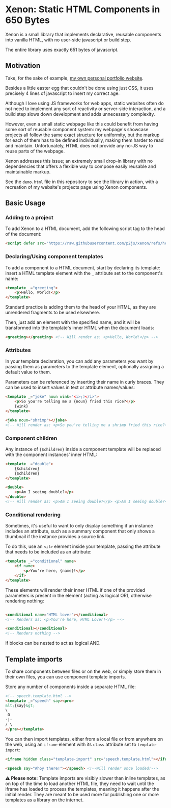 # Xenon: Static HTML Components in 650 Bytes

Xenon is a small library that implements declarative, reusable components into vanilla HTML, with no user-side javascript or build step.

The entire library uses exactly 651 bytes of javascript.

## Motivation

Take, for the sake of example, [my own personal portfolio website](https://alfiot.net).

Besides a little easter egg that couldn't be done using just CSS, it uses precisely 4 lines of javascript to insert my correct age.

Although I love using JS frameworks for web apps, static websites often do not need to implement any sort of reactivity or server-side interaction, and a build step slows down development and adds unnecessary complexity.

However, even a small static webpage like this could benefit from having some sort of reusable component system: my webpage's showcase projects all follow the same exact structure for uniformity, but the markup for each of them has to be defined individually, making them harder to read and maintain. Unfortunately, HTML does not provide any no-JS way to reuse parts of the webpage.

Xenon addresses this issue; an extremely small drop-in library with no dependencies that offers a flexible way to compose easily reusable and maintainable markup.

See the `demo.html` file in this repository to see the library in action, with a recreation of my website's projects page using Xenon components.

## Basic Usage

### Adding to a project

To add Xenon to a HTML document, add the following script tag to the head of the document:

```html
<script defer src="https://raw.githubusercontent.com/p2js/xenon/refs/heads/main/xenon.min.js"></script>
```

### Declaring/Using component templates

To add a component to a HTML document, start by declaring its template: insert a HTML template element with the `_` attribute set to the component's name:

```html
<template _="greeting">
    <p>Hello, World!</p>
</template>
```

Standard practice is adding them to the head of your HTML, as they are unrendered fragments to be used elsewhere.

Then, just add an element with the specified name, and it will be transformed into the template's inner HTML when the document loads:

```html
<greeting></greeting> <!-- Will render as: <p>Hello, World!</p> -->
```

### Attributes

In your template declaration, you can add any parameters you want by passing them as parameters to the template element, optionally assigning a default value to them.

Parameters can be referenced by inserting their name in curly braces. They can be used to insert values in text or attribute names/values:

```html
<template _="joke" noun wink="<i>;)</i>">
    <p>So you're telling me a {noun} fried this rice?</p>
    {wink}
</template>

<joke noun="shrimp"></joke>
<!-- Will render as: <p>So you're telling me a shrimp fried this rice?</p> <i>;)</i> -->
```

### Component children

Any instance of `{$children}` inside a component template will be replaced with the component instances' inner HTML:

```html
<template _="double">
    {$children}
    {$children}
</template>

<double>
    <p>Am I seeing double?</p> 
</double>
<!-- Will render as: <p>Am I seeing double?</p> <p>Am I seeing double?</p> -->
```

### Conditional rendering

Sometimes, it's useful to want to only display something if an instance includes an attribute, such as a summary component that only shows a thumbnail if the instance provides a source link.

To do this, use an `<if>` element inside your template, passing the attribute that needs to be included as an attribute:

```html
<template _="conditional" name>
    <if name>
        <p>You're here, {name}!</p>
    </if>
</template>
```

These elements will render their inner HTML if one of the provided parameters is present in the element (acting as logical OR), otherwise rendering nothing:

```html

<conditional name="HTML lover"></conditional> 
<!-- Renders as: <p>You're here, HTML Lover!</p> -->

<conditional></conditional>                   
<!-- Renders nothing -->
```

If blocks can be nested to act as logical AND.

## Template imports

To share components between files or on the web, or simply store them in their own files, you can use component template imports.

Store any number of components inside a separate HTML file:

```html
<!-- speech.template.html -->
<template _="speech" say><pre>
&lt;{say}&gt;
\
 O
-|-
/ \
</pre></template>
```

You can then import templates, either from a local file or from anywhere on the web, using an `iframe` element with its `class` attribute set to `template-import`:

```html
<iframe hidden class="template-import" src="speech.template.html"></iframe>

<speech say="Ahoy there!"></speech> <!--Will render once loaded!-->
```

**⚠️ Please note:** Template imports are visibly slower than inline templates, as on top of the time to load another HTML file, they need to wait until the iframe has loaded to process the templates, meaning it happens after the initial render. They are meant to be used more for publishing one or more templates as a library on the internet.
